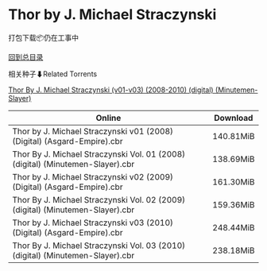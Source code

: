 # Thor by J. Michael Straczynski

打包下载📦仍在工事中

[回到总目录](/Catalogs.md)







相关种子⬇Related Torrents

[Thor By J. Michael Straczynski (v01-v03) (2008-2010) (digital) (Minutemen-Slayer)](https://github.com/alicewish/markdown/blob/master/torrent/Thor-By-J--Michael-Straczynski--v01-v03---2008-2010---digital---Minutemen-Slayer.md)

Online | Download
--- | ---
Thor by J. Michael Straczynski v01 (2008) (Digital) (Asgard-Empire).cbr | 140.81MiB
Thor By J. Michael Straczynski Vol. 01 (2008) (digital) (Minutemen-Slayer).cbr | 138.69MiB
Thor by J. Michael Straczynski v02 (2009) (Digital) (Asgard-Empire).cbr | 161.30MiB
Thor By J. Michael Straczynski Vol. 02 (2009) (digital) (Minutemen-Slayer).cbr | 159.36MiB
Thor by J. Michael Straczynski v03 (2010) (Digital) (Asgard-Empire).cbr | 248.44MiB
Thor By J. Michael Straczynski Vol. 03 (2010) (digital) (Minutemen-Slayer).cbr | 238.18MiB